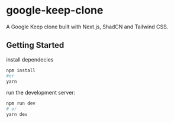 # google-keep-clone

A Google Keep clone built with Next.js, ShadCN and Tailwind CSS.

## Getting Started

install dependecies

```bash
npm install
#or
yarn
```

run the development server:

```bash
npm run dev
# or
yarn dev
```
